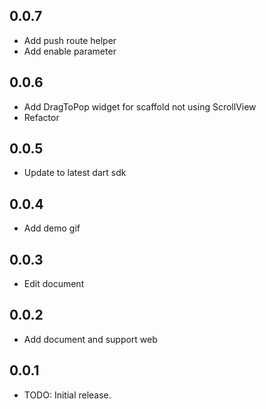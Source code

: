 ## 0.0.7

* Add push route helper
* Add enable parameter

## 0.0.6

* Add DragToPop widget for scaffold not using ScrollView
* Refactor

## 0.0.5

* Update to latest dart sdk

## 0.0.4

* Add demo gif

## 0.0.3

* Edit document

## 0.0.2

* Add document and support web

## 0.0.1

* TODO: Initial release.
